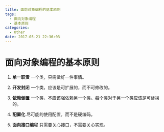 ```yaml
---
title: 面向对象编程的基本原则
tags:
  - 面向对象编程
  - 基本原则
categories:
  - Other
date: 2017-05-21 22:36:03
---
```



# 面向对象编程的基本原则

 1. **单一职责**
一个类，只需做好一件事情。

 2. **开发封闭**
一个类，应该是可扩展的，而不可修改的。

 3. **依赖倒置**
一个类，不应该强依赖另一个类。每个类对于另一个类应该是可替换的。

 4. **配置化**
 尽可能的使用配置，而不是硬编码。
 
 5. **面向接口编程**
 只需要关心接口，不需要关心实现。
